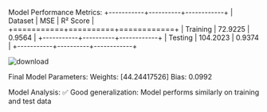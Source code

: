Model Performance Metrics:
+-----------+----------+------------+
| Dataset   |      MSE |   R² Score |
+===========+==========+============+
| Training  |  72.9225 |     0.9564 |
+-----------+----------+------------+
| Testing   | 104.2023 |     0.9374 |
+-----------+----------+------------+

![download](https://github.com/user-attachments/assets/a670f4ff-2dc6-412d-8884-4e9b22124648)



Final Model Parameters:
Weights: [44.24417526]
Bias: 0.0992

Model Analysis:
✅ Good generalization: Model performs similarly on training and test data
